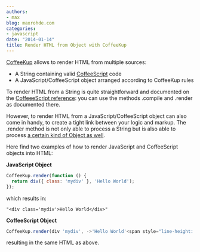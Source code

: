 ```yaml
---
authors:
- max
blog: maxrohde.com
categories:
- javascript
date: "2014-01-14"
title: Render HTML from Object with CoffeeKup
---
```


[CoffeeKup](http://coffeekup.org/) allows to render HTML from multiple sources:

- A String containing valid [CoffeeScript](http://coffeescript.org/) code
- A JavaScript/CoffeeScript object arranged according to CoffeeKup rules

To render HTML from a String is quite straightforward and documented on the [CoffeeeScript reference](https://github.com/mauricemach/coffeekup/blob/master/docs/reference.md): you can use the methods .compile and .render as documented there.

However, to render HTML from a JavaScript/CoffeeScript object can also come in handy, to create a tight link between your logic and markup. The .render method is not only able to process a String but is also able to process [a certain kind of Object as well](https://github.com/mark-hahn/coffeekup-intro).

Here find two examples of how to render JavaScript and CoffeeScript objects into HTML:

**JavaScript Object**

```javascript
CoffeeKup.render(function () {
  return div({ class: 'mydiv' }, 'Hello World');
});
```

which results in:

```
"<div class='mydiv'>Hello World</div>"
```

**CoffeeScript Object**

```javascript
CoffeeKup.render(div 'mydiv', ->'Hello World'<span style="line-height: 1.5em;">);
```

resulting in the same HTML as above.